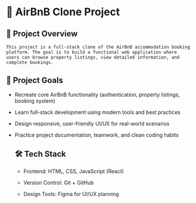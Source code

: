 # 🏡 AirBnB Clone Project
## 📌 Project Overview

    This project is a full-stack clone of the AirBnB accommodation booking platform. The goal is to build a functional web application where users can browse property listings, view detailed information, and complete bookings.


## 🚀 Project Goals

* Recreate core AirBnB functionality (authentication, property listings, booking system)

* Learn full-stack development using modern tools and best practices

* Design responsive, user-friendly UI/UX for real-world scenarios

* Practice project documentation, teamwork, and clean coding habits

    ## 🛠 Tech Stack

    * Frontend: HTML, CSS, JavaScript (React)

    * Version Control: Git + GitHub

    * Design Tools: Figma for UI/UX planning
